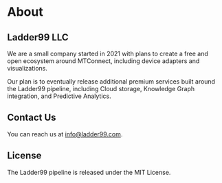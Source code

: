# About

## Ladder99 LLC

We are a small company started in 2021 with plans to create a free and open ecosystem around MTConnect, including device adapters and visualizations.

Our plan is to eventually release additional premium services built around the Ladder99 pipeline, including Cloud storage, Knowledge Graph integration, and Predictive Analytics.

## Contact Us

You can reach us at info@ladder99.com.

## License

The Ladder99 pipeline is released under the MIT License.
